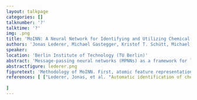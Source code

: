 ```yaml
---
layout: talkpage
categories: []
talknumber: '?'
talktime: '?'
img: .png
title: 'MoINN: A Neural Network for Identifying and Utilizing Chemical Moieties in Molecular Data'
authors: 'Jonas Lederer, Michael Gastegger, Kristof T. Schütt, Michael Kampffmeyer, Klaus-Robert Müller,  Oliver T. Unke'
speaker: 
location: 'Berlin Institute of Technology (TU Berlin)'
abstract: 'Message-passing neural networks (MPNNs) as a framework for learning atomic representations, has become increasingly powerful regarding the prediction of electronic properties. Here, we introduce a method to automatically identify chemical moieties (molecular building blocks) from such representations, enabling a variety of applications beyond property prediction, which otherwise rely on expert knowledge. Beyond the data-driven design of molecular fingerprints, the versatility of our approach is demonstrated by enabling the selection of representative entries in chemical databases, the automatic construction of coarse-grained force fields, as well as the identification of reaction coordinates.'
abstractfigure: lederer.png
figuretext: 'Methodology of MoINN. First, atomic feature representations (red and blue bars) are learned. Next, MoINN constructs type assignment vectors (pink and orange bars) based on these features. Each entry represents the probability of an atom to be assigned to a specific type of moiety (atoms are colored according to the highest atom-to-type affinity). Based on these assignments and the proximity of atoms, MoINN divides molecules into individual moieties.'
references: [ ["Lederer, Jonas, et al. "Automatic identification of chemical moieties."", Physical Chemistry Chemical Physics 25.38, (2023): 26370-26379]
    
]
---
```

